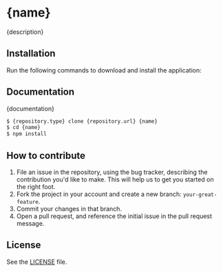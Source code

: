 # {name}
{description}

## Installation
Run the following commands to download and install the application:

## Documentation
{documentation}

```sh
$ {repository.type} clone {repository.url} {name}
$ cd {name}
$ npm install
```

## How to contribute

1. File an issue in the repository, using the bug tracker, describing the
   contribution you'd like to make. This will help us to get you started on the
   right foot.
2. Fork the project in your account and create a new branch:
   `your-great-feature`.
3. Commit your changes in that branch.
4. Open a pull request, and reference the initial issue in the pull request
   message.

## License
See the [LICENSE](./LICENSE) file.
